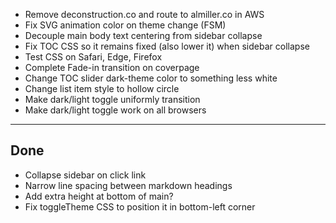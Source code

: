 


- Remove deconstruction.co and route to almiller.co in AWS
- Fix SVG animation color on theme change (FSM)
- Decouple main body text centering from sidebar collapse
- Fix TOC CSS so it remains fixed (also lower it) when sidebar collapse
- Test CSS on Safari, Edge, Firefox
- Complete Fade-in transition on coverpage
- Change TOC slider dark-theme color to something less white
- Change list item style to hollow circle
- Make dark/light toggle uniformly transition
- Make dark/light toggle work on all browsers

---
Done
---

- Collapse sidebar on click link
- Narrow line spacing between markdown headings
- Add extra height at bottom of main?
- Fix toggleTheme CSS to position it in bottom-left corner